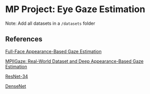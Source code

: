 # MP Project: Eye Gaze Estimation

Note: Add all datasets in a `/datasets` folder



## References
[Full-Face Appearance-Based Gaze Estimation](http://openaccess.thecvf.com/content_cvpr_2017_workshops/w41/papers/Bulling_Its_Written_All_CVPR_2017_paper.pdf)

[MPIIGaze: Real-World Dataset and Deep Appearance-Based Gaze Estimation](https://arxiv.org/pdf/1711.09017.pdf)

[ResNet-34](https://www.cv-foundation.org/openaccess/content_cvpr_2016/papers/He_Deep_Residual_Learning_CVPR_2016_paper.pdf)

[DenseNet](https://arxiv.org/pdf/1608.06993.pdf)

